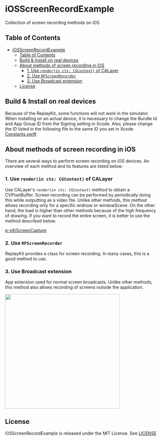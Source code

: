 # iOSScreenRecordExample
Collection of screen recording methods on iOS

## Table of Contents
- [iOSScreenRecordExample](#iosscreenrecordexample)
  - [Table of Contents](#table-of-contents)
  - [Build \& Install on real devices](#build--install-on-real-devices)
  - [About methods of screen recording in iOS](#about-methods-of-screen-recording-in-ios)
    - [1. Use `render(in ctx: CGContext)` of CALayer](#1-use-renderin-ctx-cgcontext-of-calayer)
    - [2. Use `RPScreenRecorder`](#2-use-rpscreenrecorder)
    - [3. Use Broadcast extension](#3-use-broadcast-extension)
  - [License](#license)

## Build & Install on real devices
Because of the ReplayKit, some functions will not work in the simulator.
When installing on an actual device, it is necessary to change the Bundle Id and App Group ID from the Signing setting in Xcode.
Also, please change the ID listed in the following file to the same ID you set in Xcode.
[Constants.swift](./iOSScreenRecordExample/Constants.swift)

## About methods of screen recording in iOS
There are several ways to perform screen recording on iOS devices.
An overview of each method and its features are listed below.

### 1. Use `render(in ctx: CGContext)` of CALayer
Use CALayer's `render(in ctx: CGContext)` method to obtain a CVPixelBuffer. Screen recording can be performed by periodically doing this while outputting as a video file.
Unlike other methods, this method allows recording only for a specific widnow or windowScene.
On the other hand, the load is higher than other methods because of the high frequency of drawing.
If you want to record the entire screen, it is better to use the method described below.

[p-x9/ScreenCapture](https://github.com/p-x9/ScreenCapture)

### 2. Use `RPScreenRecorder`
ReplayKit provides a class for screen recording.
In many cases, this is a good method to use.

### 3. Use Broadcast extension
App extension used for normal screen broadcasts.
Unlike other methods, this method also allows recording of screens outside the application.

<img src="https://github.com/p-x9/iOSScreenRecordExample/assets/50244599/bb6aa2f3-7864-4c73-91b4-903bdcb0e6d2" width="375"/>

## License

iOSScreenRecordExample is released under the MIT License. See [LICENSE](./LICENSE)

